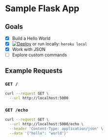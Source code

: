 # Sample Flask App

## Goals

* [x] Build a Hello World
* [x] [![Deploy](https://www.herokucdn.com/deploy/button.svg)](https://heroku.com/deploy) or run locally: `heroku local`
* [x] Work with JSON
* [ ] Explore custom commands

## Example Requests

### `GET /`

```sh
curl --request GET \
  --url http://localhost:5000
```

### `GET /echo`

```sh
curl --request GET \
  --url http://localhost:5000/echo \
  --header 'Content-Type: application/json' \
  --data '{"hello": "world"}'
```
